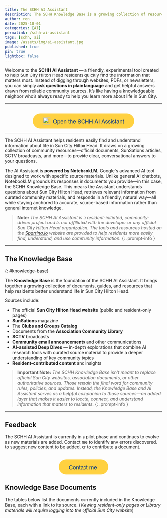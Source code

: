 ```yaml
---
title: The SCHH AI Assistant
description: The SCHH Knowledge Base is a growing collection of resources about life in Sun City Hilton Head, accessible through the Notebook LM AI tool.
author: ron
date: 2025-10-01
categories: [AI]
permalink: /schh-ai-assistant
tags: [schh, ai]
image: /assets/img/ai-assistant.jpg
published: true
pin: true
lightbox: false
---
```


<link rel="stylesheet" href="https://cdn.jsdelivr.net/npm/@shoelace-style/shoelace@2.18.0/cdn/themes/light.css" />

<style>
  .row {
    justify-content: center;
  }
  main h4 {
    margin: 0;
    font-size: clamp(0.5em, 2vw, 1em);
    font-weight: 400;
  }
  table {
      width: 100%;
      border-collapse: collapse;
      margin: 1em 0;
      font-size: 0.95rem;
      font-family: sans-serif;
  }

  th, td {
      padding: 0.6em 0.8em;
      text-align: left;
      border: 1px solid #ddd;
  }

  th {
      background-color: #f4f4f4;
      font-weight: 600;
  }

  tr:nth-child(even) {
      background-color: #fafafa;
  }

  tr:hover {
      background-color: #f1f7ff;
    }

  th:nth-child(3),
  td:nth-child(3) {
    display: none;
  }
  td {
    line-height: 1.4;
  }

    .button {
      margin-top: 1em;
      position: relative;
      border-radius: 1000px;
      cursor: pointer;
      display: inline-flex;
      align-items: center;
      min-width: 6rem;
      text-decoration: none;
      transition: color 0.2s, background-color 0.2s, border-color 0.2s;
      border: 0.125rem solid rgb(255, 209, 64);
      font-family: PayPalOpen-Bold, "Helvetica Neue", Arial, sans-serif;
      font-size: 1.125rem;
      line-height: 1.5rem;
      font-weight: 400;
      padding: 0.625rem 1.875rem;
      background: rgb(255, 209, 64);
      color: rgb(0, 48, 135);
    }
    .content a.button:hover {
      color: unset !important;
      border-bottom: #ddd;
    }

    @media (max-width: calc(849px)) {
    h1.dynamic-title~.content {
        margin-top: .5em;
    }

    main h2 {
    margin: 1.5rem 0 1.25rem;
    }

    .button {
      margin-top: 0;
    }
}

</style>

Welcome to the **SCHH AI Assistant** — a friendly, experimental tool created to help Sun City Hilton Head residents quickly find the information that matters most. Instead of digging through websites, PDFs, or newsletters, you can simply **ask questions in plain language** and get helpful answers drawn from reliable community sources. It’s like having a knowledgeable neighbor who’s always ready to help you learn more about life in Sun City.

---

<p style="text-align: center; clear: both;">
<a href="https://notebooklm.google.com/notebook/0f446377-e804-4d34-baad-9c1b5676c437" class="button" target="_blank">
  <img src="{{ '/assets/img/notebooklm.svg' | relative_url }}" class="no-lightbox" alt="Start AI Chatbot" style="height: 24px; width: 24px; margin-right: 8px;">Open the SCHH AI Assistant
</a>
</p>

---

The SCHH AI Assistant helps residents easily find and understand information about life in Sun City Hilton Head. It draws on a growing collection of community resources—official documents, SunSations articles, SCTV broadcasts, and more—to provide clear, conversational answers to your questions.

The AI Assistant is **powered by NotebookLM**, Google's advanced AI tool designed to work with specific source materials. Unlike general AI chatbots, NotebookLM grounds its responses in documents you provide—in this case, the SCHH Knowledge Base. This means the Assistant understands questions about Sun City Hilton Head, retrieves relevant information from curated community materials, and responds in a friendly, natural way—all while staying anchored to accurate, source-based information rather than general internet knowledge.

> **Note:** *The SCHH AI Assistant is a resident-initiated, community-driven project and is not affiliated with the developer or any official Sun City Hilton Head organization. The tools and resources hosted on the [Spartina.io](https://www.spartina.io) website are provided to help residents more easily find, understand, and use community information.*
{: .prompt-info }

---

## The Knowledge Base
{: #knowledge-base}

The **Knowledge Base** is the foundation of the SCHH AI Assistant. It brings together a growing collection of documents, guides, and resources that help residents better understand life in Sun City Hilton Head.

Sources include:  
- The official **Sun City Hilton Head website** (public and resident-only pages)  
- **SunSations** magazine  
- The **Clubs and Groups Catalog**  
- Documents from the **Association Community Library**  
- **SCTV** broadcasts  
- **Community email announcements** and other communications  
- **AI-assisted Deep Dives** — in-depth explorations that combine AI research tools with curated source material to provide a deeper understanding of key community topics  
- **Resident-contributed content** and insights  


> **Important Note:** *The SCHH Knowledge Base isn’t meant to replace official Sun City websites, association documents, or other authoritative sources. Those remain the final word for community rules, policies, and updates. Instead, the Knowledge Base and AI Assistant serves as a helpful companion to those sources—an added layer that makes it easier to locate, connect, and understand information that matters to residents.*
{: .prompt-info }

---

## Feedback

The SCHH AI Assistant is currently in a pilot phase and continues to evolve as new materials are added. Contact me to identify any errors discovered, to suggest new content to be added, or to contribute a document.

<p style="text-align: center;">
<a href="/contact" class="button">
  <i class="far fa-envelope fa-fw me-1"></i>Contact me
</a>
</p>

## Knowledge Base Documents

The tables below list the documents currently included in the Knowledge Base, each with a link to its source.  (*Viewing resident-only pages or Library materials will require logging into the official Sun City website*)

<section id="docs"></section>


<script src="https://cdn.jsdelivr.net/npm/marked/lib/marked.umd.js"></script>
<script type="module">
  import { marked } from "https://cdn.jsdelivr.net/npm/marked/lib/marked.esm.js";
  import 'https://cdn.jsdelivr.net/npm/@shoelace-style/shoelace/cdn/components/dialog/dialog.js';
  import 'https://cdn.jsdelivr.net/npm/@shoelace-style/shoelace/cdn/components/button/button.js';

  const isMobile = ('ontouchstart' in document.documentElement && /mobi/i.test(navigator.userAgent) );

  let dialog = document.createElement('sl-dialog');
  dialog.setAttribute('style', `--width: ${isMobile ? '100' : '80'}dvw;`);
  let markdownEl = document.createElement('div');
  dialog.appendChild(markdownEl);
  document.body.appendChild(dialog);

  fetch('https://raw.githubusercontent.com/SCHH-Commons/knowledge-base/main/index.md')
  .then(resp => resp.text())
  .then(md => {
      let docsEl = document.getElementById('docs');
      docsEl.innerHTML = marked.parse(md);
      return docsEl;
  })
  .then(docsEl => {
      docsEl.querySelectorAll('a').forEach(a => {
        if (a.href.indexOf('https://raw.githubusercontent.com/SCHH-Commons/knowledge-base/main/index.md') === 0) {
          a.addEventListener('click', (e) => {
            e.preventDefault();
            e.stopPropagation();
            fetch(`${a.href}.md`).then(resp => resp.text()).then(md => {
              markdownEl.innerHTML = marked.parse(md);
              dialog.show();
            });
          });
        } else {
          a.setAttribute('target', '_blank');
        }
      });
  });
</script>